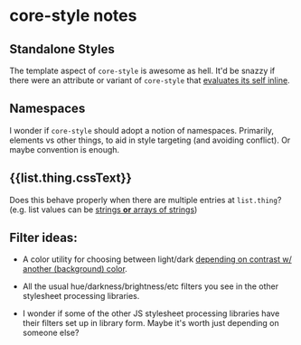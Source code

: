 # core-style notes

## Standalone Styles

The template aspect of `core-style` is awesome as hell. It'd be snazzy if there were an attribute or variant of `core-style` that [evaluates its self inline](https://github.com/nevir/paper-theme-experiment/blob/master/demo.html#L40-41).


## Namespaces

I wonder if `core-style` should adopt a notion of namespaces. Primarily, elements vs other things, to aid in style targeting (and avoiding conflict). Or maybe convention is enough.


## {{list.thing.cssText}}

Does this behave properly when there are multiple entries at `list.thing`? (e.g. list values can be [strings **or** arrays of strings](https://github.com/Polymer/core-style/blob/master/core-style.html#L187-193))


## Filter ideas:

* A color utility for choosing between light/dark [depending on contrast w/ another (background) color](https://github.com/nevir/paper-theme-experiment/blob/master/elements/core-header-panel.html#L7-8).

* All the usual hue/darkness/brightness/etc filters you see in the other stylesheet processing libraries.

* I wonder if some of the other JS stylesheet processing libraries have their filters set up in library form. Maybe it's worth just depending on someone else?
